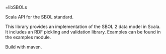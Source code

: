 =libSBOLs

Scala API for the SBOL standard.

This library provides an implementation of the SBOL 2 data model in Scala. It includes an RDF pickling and
validation library. Examples can be found in the examples module.

Build with maven.
